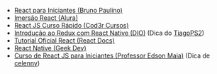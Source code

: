   - [React para Iniciantes (Bruno Paulino)](https://www.udemy.com/course/react-para-iniciantes-free/)
  - [Imersão React (Alura)](https://www.alura.com.br/imersao-react?gclid=Cj0KCQjw48OaBhDWARIsAMd966DwhnR1PB9mEDqGIKMA6BFn9acEt_g_Wi6JAnC0YLEou6xvF9IRiz8aArw7EALw_wcB)
  - [React JS Curso Rápido (Cod3r Cursos)](https://www.youtube.com/watch?v=XQxitgyZ_S4)
  - [Introdução ao Redux com React Native (DIO)](https://web.dio.me/course/desenvolvendo-aplicativos-moveis-com-redux-e-react-native/learning/ea3a34ec-f65e-497b-b47e-d0f6e8e033db/?back=/home) (Dica do [TiagoPS2](https://github.com/TiagoPS2))
  - [Tutorial Oficial React (React Docs)](https://pt-br.reactjs.org/docs/hello-world.html)
  - [React Native (Geek Dev)](https://youtube.com/playlist?list=PL8fIRnD1uUSnRqz3E2caAWDqbtIFXmNtW)
  - [Curso de React JS para Iniciantes (Professor Edson Maia)](https://www.youtube.com/watch?v=KsFLXOTflsM&list=PLnex8IkmReXyNgtea8ly0Pn7Kk7Kavn9v&index=1&ab_channel=ProfessorEdsonMaia) (Dica de [celenny](https://github.com/celenny))

